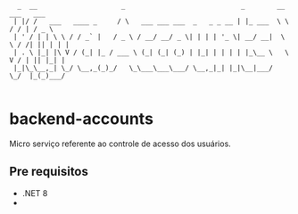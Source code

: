 ```
  _  __                     _                             _        __     ___   ___  
 | |/ /   ___   ____ _     / \   ___ ___ ___  _   _ _ __ | |_ ___  \ \   / / | / _ \ 
 | ' / | | \ \ / / _` |   / _ \ / __/ __/ _ \| | | | '_ \| __/ __|  \ \ / /| || | | |
 | . \ |_| |\ V / (_| |_ / ___ \ (_| (_| (_) | |_| | | | | |_\__ \   \ V / | || |_| |
 |_|\_\__,_| \_/ \__,_(_)_/   \_\___\___\___/ \__,_|_| |_|\__|___/    \_/  |_(_)___/ 
                                                           
```

# backend-accounts

Micro serviço referente ao controle de acesso dos usuários.

## Pre requisitos

- .NET 8
- 